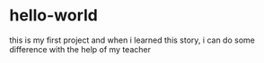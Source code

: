 # hello-world
this is my first project
and when i learned this story, i can do some difference with the help of my teacher
